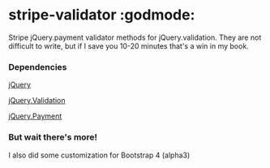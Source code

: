 # stripe-validator :godmode:
Stripe jQuery.payment validator methods for jQuery.validation. They are not difficult to write, but if I save you 10-20 minutes that's a win in my book.

### Dependencies
[jQuery](https://github.com/jquery/jquery)

[jQuery.Validation](https://github.com/jzaefferer/jquery-validation)

[jQuery.Payment](https://github.com/stripe/jquery.payment)

### But wait there's more!
I also did some customization for Bootstrap 4 (alpha3)

